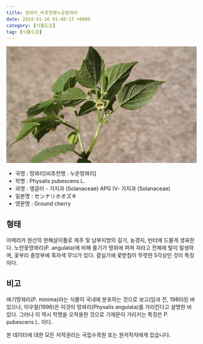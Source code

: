 ```yaml
---
title: 땅꽈리_비추천명누운땅꽈리
date: 2024-01-26 01:48:17 +0800
category: [식물도감]
tag: [식물도감]
---
```




![땅꽈리[비추천명 : 누운땅꽈리]](/assets/img/fileUpload/plants/basic/Solanaceae/Physalis/2450/2450_20160805135723065files_th2.jpg)
- 국명 : 땅꽈리[비추천명 : 누운땅꽈리]
- 학명 : Physalis pubescens L.
- 과명 : 앵글러 - 가지과 (Solanaceae) APG Ⅳ- 가지과 (Solanaceae)
- 일본명 : センナリホオズキ
- 영문명 : Ground cherry


## 형태
아메리카 원산의 한해살이풀로 제주 및 남부지방의 길가, 농경지, 빈터에 드물게 생육한다. 노란꽃땅꽈리(P. angulata)에 비해 줄기가 땅위에 퍼져 자라고 전체에 털이 밀생하며, 꽃부리 중앙부에 흑자색 무늬가 있다. 결실기에 꽃받침이 뚜렷한 5각상인 것이 특징이다.
## 비고
애기땅꽈리(P. minima)라는 식물이 국내에 분포하는 것으로 보고(임과 전, 1980)된 바 있으나, 이우철(1996)은 이것이 땅꽈리(Physalis angulata)를 가리킨다고 설명한 바 있다. 그러나 이 역시 학명을 오적용한 것으로 기재문이 가리키는 특징은 P. pubescens L. 이다.






본 데이터에 대한 모든 저작권리는 국립수목원 또는 원저작자에게 있습니다.
